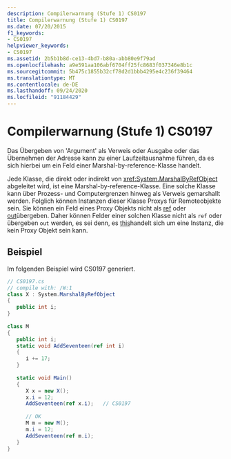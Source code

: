 ```yaml
---
description: Compilerwarnung (Stufe 1) CS0197
title: Compilerwarnung (Stufe 1) CS0197
ms.date: 07/20/2015
f1_keywords:
- CS0197
helpviewer_keywords:
- CS0197
ms.assetid: 2b5b1b8d-ce13-4bd7-b80a-abb80e9f79ad
ms.openlocfilehash: a9e591aa106abf6704ff25fc8683f037346e8b1c
ms.sourcegitcommit: 5b475c1855b32cf78d2d1bbb4295e4c236f39464
ms.translationtype: MT
ms.contentlocale: de-DE
ms.lasthandoff: 09/24/2020
ms.locfileid: "91184429"
---
```

# <a name="compiler-warning-level-1-cs0197"></a>Compilerwarnung (Stufe 1) CS0197

Das Übergeben von 'Argument' als Verweis oder Ausgabe oder das Übernehmen der Adresse kann zu einer Laufzeitausnahme führen, da es sich hierbei um ein Feld einer Marshal-by-reference-Klasse handelt.  
  
 Jede Klasse, die direkt oder indirekt von <xref:System.MarshalByRefObject> abgeleitet wird, ist eine Marshal-by-reference-Klasse. Eine solche Klasse kann über Prozess- und Computergrenzen hinweg als Verweis gemarshallt werden. Folglich können Instanzen dieser Klasse Proxys für Remoteobjekte sein. Sie können ein Feld eines Proxy Objekts nicht als [ref](../language-reference/keywords/ref.md) oder [out](../language-reference/keywords/out-parameter-modifier.md)übergeben. Daher können Felder einer solchen Klasse nicht als `ref` oder übergeben `out` werden, es sei denn, es [this](../language-reference/keywords/this.md)handelt sich um eine Instanz, die kein Proxy Objekt sein kann.  
  
## <a name="example"></a>Beispiel  

 Im folgenden Beispiel wird CS0197 generiert.  
  
```csharp  
// CS0197.cs  
// compile with: /W:1  
class X : System.MarshalByRefObject  
{  
   public int i;  
}  
  
class M  
{  
   public int i;  
   static void AddSeventeen(ref int i)  
   {  
      i += 17;  
   }  
  
   static void Main()  
   {  
      X x = new X();  
      x.i = 12;  
      AddSeventeen(ref x.i);   // CS0197  
  
      // OK  
      M m = new M();  
      m.i = 12;  
      AddSeventeen(ref m.i);  
   }  
}  
```
